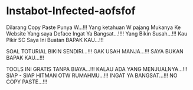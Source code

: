 # Instabot-Infected-aofsfof

Dilarang Copy Paste Punya W...!!!
Yang ketahuan W pajang Mukanya Ke Website Yang saya Deface
Ingat Ya Bangsat...!!!!
Yang Bikin Susah...!!!
Kau Pikir SC Saya Ini Buatan BAPAK KAU...!!!


SOAL TOTURIAL BIKIN SENDIRI...!!!
GAK USAH MANJA...!!!
SAYA BUKAN BAPAK KAU...!!!

TOOLS INI GRATIS TANPA BIAYA...!!!
KALAU ADA YANG MENJUALNYA...!!!
SIAP - SIAP HITMAN OTW RUMAHMU...!!!
INGAT YA BANGSAT...!!!
NO COPY PASTE...!!!
